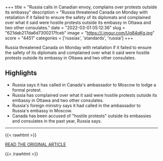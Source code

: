 +++
title = "Russia calls in Canadian envoy, complains over protests outside its embassy"
description = "Russia threatened Canada on Monday with retaliation if it failed to ensure the safety of its diplomats and complained over what it said were hostile protests outside its embassy in Ottawa and two other consulates."
date = "2022-03-01 05:12:36"
slug = "621dab217da6d7300217fceb"
image = "https://i.imgur.com/Ug84qKg.jpg"
score = "4451"
categories = ['russias', 'standards', 'russia']
+++

Russia threatened Canada on Monday with retaliation if it failed to ensure the safety of its diplomats and complained over what it said were hostile protests outside its embassy in Ottawa and two other consulates.

## Highlights

- Russia says it has called in Canada's ambassador to Moscow to lodge a formal protest.
- Russia has complained over what it said were hostile protests outside its embassy in Ottawa and two other consulates.
- Russia's foreign ministry says it had called in the ambassador to Russia's embassy in Moscow.
- Canada has been accused of "hostile protests" outside its embassies and consulates in the past year, Russia says.

---

{{< rawhtml >}}
  <p class="article-category">
    <a target="_blank" href="https://www.reuters.com/world/russia-calls-canadian-envoy-complains-over-protests-outside-its-embassy-2022-02-28/">READ THE ORIGINAL ARTICLE</a>
  </p>
{{< /rawhtml >}}
